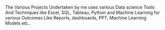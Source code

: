 The Various Projects Undertaken by me uses various Data science Tools And Techniques like Excel, SQL, Tableau, Python and Machine Learning for various Outcomes Like Reports, dashboards, PPT, Machine Learning Models etc..
